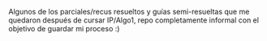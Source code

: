 Algunos de los parciales/recus resueltos y guías semi-resueltas que me quedaron después de cursar IP/Algo1, repo completamente informal con el objetivo de guardar mi proceso :)

